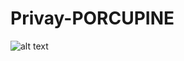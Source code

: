 # Privay-PORCUPINE

![alt text](https://github.com/Speech-Interaction-Technology-Aalto-U/Privay-PORCUPINE/blob/main/vq_sfvq.jpg?raw=true)

